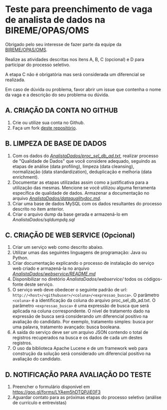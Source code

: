 # Teste para preenchimento de vaga de analista de dados na BIREME/OPAS/OMS
Obrigado pelo seu interesse de fazer parte da equipe da [BIREME/OPAS/OMS](http://www.paho.org/bireme).

Realize as atividades descritas nos itens A, B, C (opcional) e D para participar do processo seletivo.

A etapa C não é obrigatória mas será considerada um diferencial se realizada.

Em caso de dúvida ou problema, favor abrir um issue que contenha o nome da vaga e a descrição do seu problema ou dúvida.
## A. CRIAÇÃO DA CONTA NO GITHUB
1. Crie ou utilize sua conta no Github.
1. Faça um fork [deste repositório](https://github.com/bireme/ProcessoSeletivo).
## B. LIMPEZA DE BASE DE DADOS
1. Com os dados do [*AnalistaDados/proc_sel_db_ad.txt*](https://github.com/bireme/ProcessoSeletivo/blob/master/AnalistaDados/proc_sel_db_ad.txt), realizar processo de "Qualidade de Dados" que você considere adequado, seguindo as etapas de análise (data profiling), limpeza (data cleansing), normalização (data standardization), deduplicação e melhoria (data enrichment).
1. Documentar as etapas utilizadas assim como a justificativa para a utilização das mesmas. Mencione se você utilizou alguma ferramenta específica de qualidade de dados. Armazenar a documentação no arquivo [*AnalistaDados/dataqualitydoc.md*](https://github.com/bireme/ProcessoSeletivo/blob/master/AnalistaDados/dataqualitydoc.md).
1. Criar uma base de dados MySQL com os dados resultantes do processo descrito no ítem anterior.
1. Criar o arquivo dump da base gerada e armazená-lo em *AnalistaDados/sqldumpdq.sql*
## C. CRIAÇÃO DE WEB SERVICE (Opcional)
1. Criar um serviço web como descrito abaixo.
1. Utilizar umas das seguintes linguagens de programação: Java ou Python.
1. Criar documentação explicando o processo de instalação do serviço web criado e armazená-la no arquivo [*AnalistaDados/webservice/README.md*](https://github.com/bireme/ProcessoSeletivo/blob/master/AnalistaDados/webservice/README.md)
1. Disponibilizar no diretório *AnalistaDados/webservice/* todos os códigos-fonte deste serviço.
1. O serviço web deve obedecer o seguinte padrão de url: `http://<host>/<githubuser>/<coluna>/<expressao_busca>`. O parâmetro `<coluna>` é a identificação da coluna do arquivo proc_sel_db_ad.txt. O parâmetro `<expressao_busca>` é uma expressão de busca que será aplicada na coluna correspondente. O nível de tratamento dado na expressão de busca será considerando um diferencial positivo na avaliação do candidato. Por exemplo, tratamento simples: busca por uma palavra, tratamento avançado: busca booleana.
1. A saída do serviço deve ser um arquivo JSON contendo o total de registros recuperados na busca e os dados de cada um destes registros.
1. O uso da biblioteca Apache Lucene e de um framework web para construção da solução será considerado um diferencial positivo na avaliação do candidato.
## D. NOTIFICAÇÃO PARA AVALIAÇÃO DO TESTE
1. Preencher o formulário disponível em https://goo.gl/forms/LYAem5hDTQPJiE0F3
1. Aguardar contato para as próximas etapas do processo seletivo (análise de currículo e entrevistas)
